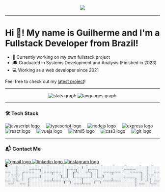 <div align="center">
  <img height="200" src="https://media.licdn.com/dms/image/v2/C5616AQGTJDEBQ2VvfQ/profile-displaybackgroundimage-shrink_350_1400/profile-displaybackgroundimage-shrink_350_1400/0/1652974765585?e=1753315200&v=beta&t=t_YfFK2olOSkY34f4M23J99MOQ3DbzilOBJY92ndA1g" />
</div>

---

# Hi 👋! My name is Guilherme and I'm a Fullstack Developer from Brazil!

- 🎯 Currently working on my own fullstack project  
- 🎓 Graduated in Systems Development and Analysis (Finished in 2023)  
- 💻 Working as a web developer since 2021  

Feel free to check out my [latest project](https://github.com/guibbers/react-link-shortener)!

---

<div align="center">
  <img src="https://github-readme-stats.vercel.app/api?username=guibbers&hide_title=false&hide_rank=false&show_icons=true&include_all_commits=true&count_private=true&disable_animations=false&theme=dracula&locale=en&hide_border=false" height="150" alt="stats graph" />
  <img src="https://github-readme-stats.vercel.app/api/top-langs?username=guibbers&locale=en&hide_title=false&layout=compact&card_width=320&langs_count=5&theme=dracula&hide_border=false" height="150" alt="languages graph" />
</div>

---

### 🛠️ Tech Stack

<div align="left">
  <img src="https://cdn.jsdelivr.net/gh/devicons/devicon/icons/javascript/javascript-original.svg" height="30" alt="javascript logo" />
  <img width="12" />
  <img src="https://cdn.jsdelivr.net/gh/devicons/devicon/icons/typescript/typescript-original.svg" height="30" alt="typescript logo" />
  <img width="12" />
  <img src="https://cdn.jsdelivr.net/gh/devicons/devicon/icons/nodejs/nodejs-original.svg" height="30" alt="nodejs logo" />
  <img width="12" />
  <img src="https://cdn.jsdelivr.net/gh/devicons/devicon/icons/express/express-original.svg" height="30" alt="express logo" />
  <img width="12" />
  <img src="https://cdn.jsdelivr.net/gh/devicons/devicon/icons/react/react-original.svg" height="30" alt="react logo" />
  <img width="12" />
  <img src="https://cdn.jsdelivr.net/gh/devicons/devicon/icons/vuejs/vuejs-original.svg" height="30" alt="vuejs logo" />
  <img width="12" />
  <img src="https://cdn.jsdelivr.net/gh/devicons/devicon/icons/html5/html5-original.svg" height="30" alt="html5 logo" />
  <img width="12" />
  <img src="https://cdn.jsdelivr.net/gh/devicons/devicon/icons/css3/css3-original.svg" height="30" alt="css3 logo" />
  <img width="12" />
  <img src="https://cdn.jsdelivr.net/gh/devicons/devicon/icons/git/git-original.svg" height="30" alt="git logo" />
</div>

---

### 📬 Contact Me

<div align="left">
  <a href="mailto:guiatorres8@gmail.com" target="_blank">
    <img src="https://img.shields.io/static/v1?message=Gmail&logo=gmail&label=&color=D14836&logoColor=white&labelColor=&style=for-the-badge" height="35" alt="gmail logo" />
  </a>
  <a href="https://www.linkedin.com/in/guilherme-torres-084349189" target="_blank">
    <img src="https://img.shields.io/static/v1?message=LinkedIn&logo=linkedin&label=&color=0077B5&logoColor=white&labelColor=&style=for-the-badge" height="35" alt="linkedin logo" />
  </a>
  <a href="https://www.instagram.com/guibbers" target="_blank">
    <img src="https://img.shields.io/static/v1?message=Instagram&logo=instagram&label=&color=E4405F&logoColor=white&labelColor=&style=for-the-badge" height="35" alt="instagram logo" />
  </a>
</div>


<picture>
  <source media="(prefers-color-scheme: dark)" srcset="https://raw.githubusercontent.com/guibbers/guibbers/output/pacman-contribution-graph-dark.svg">
  <source media="(prefers-color-scheme: light)" srcset="https://raw.githubusercontent.com/guibbers/guibbers/output/pacman-contribution-graph.svg">
  <img alt="pacman contribution graph" src="https://raw.githubusercontent.com/guibbers/guibbers/output/pacman-contribution-graph.svg">
</picture>

###
